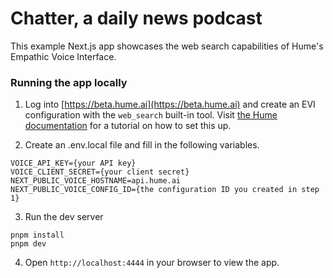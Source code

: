 # Chatter, a daily news podcast

This example Next.js app showcases the web search capabilities of Hume's Empathic Voice Interface.

### Running the app locally

1. Log into [https://beta.hume.ai](https://beta.hume.ai) and create an EVI configuration with the `web_search` built-in tool. Visit [the Hume documentation](https://dev.hume.ai) for a tutorial on how to set this up.

2. Create an .env.local file and fill in the following variables.

```
VOICE_API_KEY={your API key}
VOICE_CLIENT_SECRET={your client secret}
NEXT_PUBLIC_VOICE_HOSTNAME=api.hume.ai
NEXT_PUBLIC_VOICE_CONFIG_ID={the configuration ID you created in step 1}
```

3. Run the dev server

```
pnpm install
pnpm dev
```

4. Open `http://localhost:4444` in your browser to view the app.